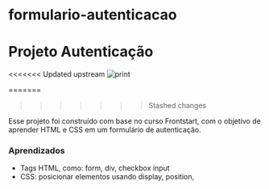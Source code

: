 # formulario-autenticacao
# Projeto Autenticação
<<<<<<< Updated upstream
![print](https://user-images.githubusercontent.com/78989471/169918941-0be9cb66-d149-4dc1-a136-b9783d2e9585.png)

=======
>>>>>>> Stashed changes

Esse projeto foi construído com base no curso Frontstart, com o objetivo de aprender HTML e CSS em um formulário de autenticação.
### Aprendizados
- Tags HTML, como: form, div, checkbox input
- CSS: posicionar elementos usando display, position, 
